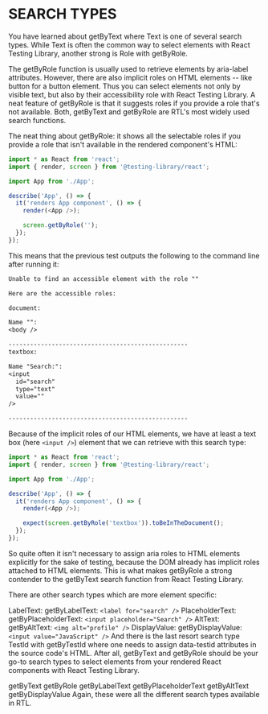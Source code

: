 # SEARCH TYPES

You have learned about getByText where Text is one of several search types. While Text is often the common way to select elements with React Testing Library, another strong is Role with getByRole.

The getByRole function is usually used to retrieve elements by aria-label attributes. However, there are also implicit roles on HTML elements -- like button for a button element. Thus you can select elements not only by visible text, but also by their accessibility role with React Testing Library. A neat feature of getByRole is that it suggests roles if you provide a role that's not available. Both, getByText and getByRole are RTL's most widely used search functions.

The neat thing about getByRole: it shows all the selectable roles if you provide a role that isn't available in the rendered component's HTML:

```js
import * as React from 'react';
import { render, screen } from '@testing-library/react';

import App from './App';

describe('App', () => {
  it('renders App component', () => {
    render(<App />);

    screen.getByRole('');
  });
});
```

This means that the previous test outputs the following to the command line after running it:

```txt
Unable to find an accessible element with the role ""

Here are the accessible roles:

document:

Name "":
<body />

--------------------------------------------------
textbox:

Name "Search:":
<input
  id="search"
  type="text"
  value=""
/>

--------------------------------------------------
```

Because of the implicit roles of our HTML elements, we have at least a text box (here `<input />`) element that we can retrieve with this search type:

```js
import * as React from 'react';
import { render, screen } from '@testing-library/react';

import App from './App';

describe('App', () => {
  it('renders App component', () => {
    render(<App />);

    expect(screen.getByRole('textbox')).toBeInTheDocument();
  });
});
```

So quite often it isn't necessary to assign aria roles to HTML elements explicitly for the sake of testing, because the DOM already has implicit roles attached to HTML elements. This is what makes getByRole a strong contender to the getByText search function from React Testing Library.

There are other search types which are more element specific:

LabelText: getByLabelText: `<label for="search" />`
PlaceholderText: getByPlaceholderText: `<input placeholder="Search" />`
AltText: getByAltText: `<img alt="profile" />`
DisplayValue: getByDisplayValue: `<input value="JavaScript" />`
And there is the last resort search type TestId with getByTestId where one needs to assign data-testid attributes in the source code's HTML. After all, getByText and getByRole should be your go-to search types to select elements from your rendered React components with React Testing Library.

getByText
getByRole
getByLabelText
getByPlaceholderText
getByAltText
getByDisplayValue
Again, these were all the different search types available in RTL.
